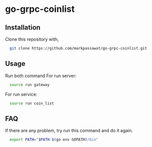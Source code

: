 # go-grpc-coinlist

## Installation 
Clone this repository with,
```bash
  git clone https://github.com/markpassawat/go-grpc-coinlist.git
```
## Usage
Run both command
For run server:
```bash
  source run gateway
```
For run service:
```bash
  source run coin_list
```
## FAQ
If there are any problem, try run this command and do it again.
```bash
  export PATH="$PATH:$(go env GOPATH)/bin"
```

